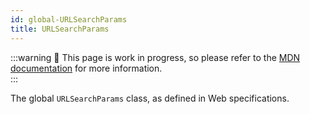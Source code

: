```yaml
---
id: global-URLSearchParams
title: URLSearchParams
---
```


:::warning
🚧 This page is work in progress, so please refer to the [MDN documentation](https://developer.mozilla.org/en-US/docs/Web/API/URLSearchParams) for more information.\
:::

The global `URLSearchParams` class, as defined in Web specifications.
